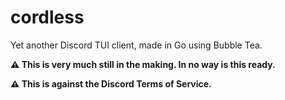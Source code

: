# cordless
Yet another Discord TUI client, made in Go using Bubble Tea.

**⚠️ This is very much still in the making. In no way is this ready.**

**⚠️ This is against the Discord Terms of Service.**
